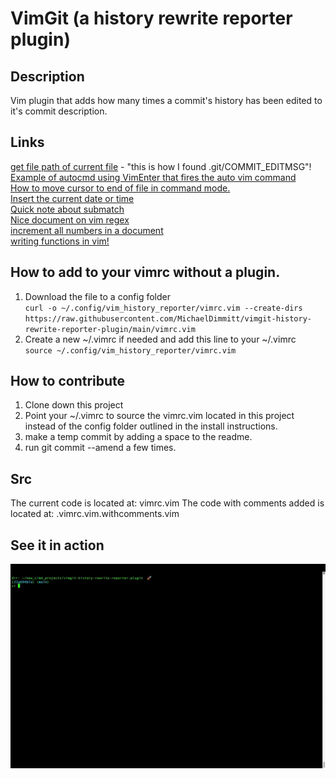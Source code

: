  # VimGit (a history rewrite reporter plugin)

## Description
Vim plugin that adds how many times a commit's history has been edited to it's commit description.

## Links
[get file path of current file](https://vi.stackexchange.com/a/1885/48719) - "this is how I found .git/COMMIT_EDITMSG"!  
[Example of autocmd using VimEnter that fires the auto vim command](https://www.reddit.com/r/vim/comments/t5ebgq/how_to_run_a_shell_command_when_i_open_or_close_a/)   
[How to move cursor to end of file in command mode.](https://stackoverflow.com/questions/17012308/move-cursor-to-end-of-file-in-vim)  
[Insert the current date or time](https://vimtricks.com/p/insert-the-current-date-or-time/)  
[Quick note about submatch](https://stackoverflow.com/questions/67353566/how-does-the-submatch-command-work-in-vim)  
[Nice document on vim regex](https://dev.to/iggredible/learning-vim-regex-26ep)  
[increment all numbers in a document](https://stackoverflow.com/questions/10420797/vim-regex-increment-all-numbers-by-1)  
[writing functions in vim!](https://learnvim.irian.to/vimscript/vimscript_functions)  

## How to add to your vimrc without a plugin.
1. Download the file to a config folder  
`curl -o ~/.config/vim_history_reporter/vimrc.vim --create-dirs https://raw.githubusercontent.com/MichaelDimmitt/vimgit-history-rewrite-reporter-plugin/main/vimrc.vim`
2. Create a new ~/.vimrc if needed and add this line to your ~/.vimrc  
`source ~/.config/vim_history_reporter/vimrc.vim`

## How to contribute
1. Clone down this project  
2. Point your ~/.vimrc to source the vimrc.vim located in this project instead of the config folder outlined in the install instructions.  
3. make a temp commit by adding a space to the readme.  
4. run git commit --amend a few times.  

## Src
The current code is located at: vimrc.vim
The code with comments added is located at: .vimrc.vim.withcomments.vim

## See it in action
![assets/vim-git-history-plugin.gif](assets/vim-git-history-plugin.gif)

